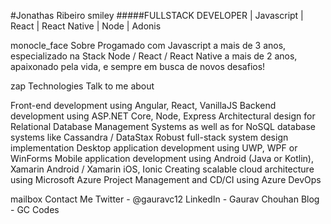 #Jonathas Ribeiro smiley
#####FULLSTACK DEVELOPER | Javascript | React | React Native | Node | Adonis

monocle_face Sobre 
Progamado com Javascript a mais de 3 anos, especializado na Stack Node / React / React Native a mais de 2 anos, apaixonado pela vida, e sempre em busca de novos desafios! 

zap Technologies
Talk to me about

Front-end development using Angular, React, VanillaJS
Backend development using ASP.NET Core, Node, Express
Architectural design for Relational Database Management Systems as well as for NoSQL database systems like Cassandra / DataStax
Robust full-stack system design implementation
Desktop application development using UWP, WPF or WinForms
Mobile application development using Android (Java or Kotlin), Xamarin Android / Xamarin iOS, Ionic
Creating scalable cloud architecture using Microsoft Azure
Project Management and CD/CI using Azure DevOps

mailbox Contact Me
Twitter - @gauravc12
LinkedIn - Gaurav Chouhan
Blog - GC Codes
